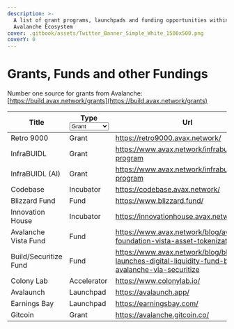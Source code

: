 ```yaml
---
description: >-
  A list of grant programs, launchpads and funding opportunities within the 
  Avalanche Ecosystem
cover: .gitbook/assets/Twitter_Banner_Simple_White_1500x500.png
coverY: 0
---
```


# Grants, Funds and other Fundings

Number one source for grants from Avalanche: [https://build.avax.network/grants](https://build.avax.network/grants)

<table><thead><tr><th>Title</th><th>Type<select><option value="Oay3ooL5vdw7" label="Grant" color="blue"></option><option value="IKdt1iH2ftvO" label="Fund" color="blue"></option><option value="9cyVuH1Uq3zb" label="Launchpad" color="blue"></option><option value="MNvizp6YmYKY" label="Incubator" color="blue"></option><option value="gkRaaBLyUxmy" label="Accelerator" color="blue"></option></select></th><th>Url</th></tr></thead><tbody><tr><td>Retro 9000</td><td><span data-option="Oay3ooL5vdw7">Grant</span></td><td><a href="https://retro9000.avax.network/">https://retro9000.avax.network/</a></td></tr><tr><td>InfraBUIDL</td><td><span data-option="Oay3ooL5vdw7">Grant</span></td><td><a href="https://www.avax.network/infrabuidl-program">https://www.avax.network/infrabuidl-program</a></td></tr><tr><td>InfraBUIDL (AI)</td><td><span data-option="Oay3ooL5vdw7">Grant</span></td><td><a href="https://www.avax.network/infrabuidl-ai-program">https://www.avax.network/infrabuidl-ai-program</a></td></tr><tr><td>Codebase</td><td><span data-option="MNvizp6YmYKY">Incubator</span></td><td><a href="https://codebase.avax.network/">https://codebase.avax.network/</a></td></tr><tr><td>Blizzard Fund</td><td><span data-option="IKdt1iH2ftvO">Fund</span></td><td><a href="https://www.blizzard.fund/">https://www.blizzard.fund/</a></td></tr><tr><td>Innovation House</td><td><span data-option="MNvizp6YmYKY">Incubator</span></td><td><a href="https://innovationhouse.avax.network/">https://innovationhouse.avax.network/</a></td></tr><tr><td>Avalanche Vista Fund</td><td><span data-option="IKdt1iH2ftvO">Fund</span></td><td><a href="https://www.avax.network/blog/avalanche-foundation-vista-asset-tokenization">https://www.avax.network/blog/avalanche-foundation-vista-asset-tokenization</a></td></tr><tr><td>Build/Securitize Fund</td><td><span data-option="IKdt1iH2ftvO">Fund</span></td><td><a href="https://www.avax.network/blog/blackrock-launches-digital-liquidity-fund-buidl-on-avalanche-via-securitize">https://www.avax.network/blog/blackrock-launches-digital-liquidity-fund-buidl-on-avalanche-via-securitize</a></td></tr><tr><td>Colony Lab</td><td><span data-option="gkRaaBLyUxmy">Accelerator</span></td><td><a href="https://www.colonylab.io/">https://www.colonylab.io/</a></td></tr><tr><td>Avalaunch</td><td><span data-option="9cyVuH1Uq3zb">Launchpad</span></td><td><a href="https://avalaunch.app/">https://avalaunch.app/</a></td></tr><tr><td>Earnings Bay</td><td><span data-option="9cyVuH1Uq3zb">Launchpad</span></td><td><a href="https://earningsbay.com/">https://earningsbay.com/</a></td></tr><tr><td>Gitcoin</td><td><span data-option="Oay3ooL5vdw7">Grant</span></td><td><a href="https://avalanche.gitcoin.co/">https://avalanche.gitcoin.co/</a></td></tr></tbody></table>

